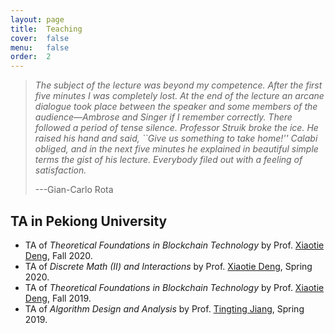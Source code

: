 ```yaml
---
layout: page
title:  Teaching
cover:  false
menu:   false
order:  2
---
```


> _The subject of the lecture was beyond my competence. After the 
> first five minutes I was completely lost. At the end of the lecture an arcane 
> dialogue took place between the speaker and some members of the audience&mdash;Ambrose 
> and Singer if I remember correctly. There followed a period of tense silence. 
> Professor Struik broke the ice. He raised his hand and said, ``Give us something 
> to take home!'' Calabi obliged, and in the next five minutes he explained in 
> beautiful simple terms the gist of his lecture. Everybody filed out with a 
> feeling of satisfaction._
>
> ---Gian-Carlo Rota

## TA in Pekiong University
* TA of _Theoretical Foundations in Blockchain Technology_ by Prof. [Xiaotie Deng](https://cfcs.pku.edu.cn/english/people/faculty/xiaotiedeng/index.htm), Fall 2020.  
* TA of _Discrete Math (II) and Interactions_ by Prof. [Xiaotie Deng](https://cfcs.pku.edu.cn/english/people/faculty/xiaotiedeng/index.htm), Spring 2020.  
* TA of _Theoretical Foundations in Blockchain Technology_ by Prof. [Xiaotie Deng](https://cfcs.pku.edu.cn/english/people/faculty/xiaotiedeng/index.htm), Fall 2019. 
* TA of _Algorithm Design and Analysis_ by Prof. [Tingting Jiang](https://cs.pku.edu.cn/info/1161/1631.htm), Spring 2019.  
